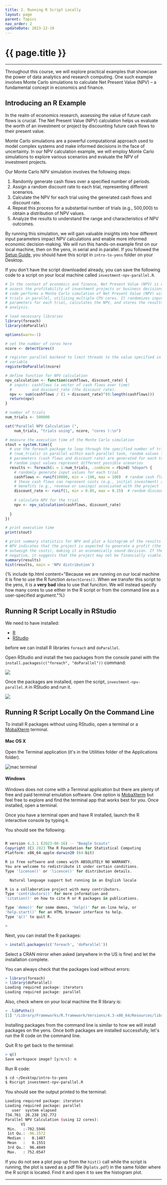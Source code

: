 ```yaml
---
title: 2. Running R Script Locally 
layout: page
parent: Topics 
nav_order: 2
updateDate: 2023-12-19
---
```

# {{ page.title }}
---

Throughout this course, we will explore practical examples that showcase the power of data analytics and research computing.
One such example involves Monte Carlo simulations to calculate Net Present Value (NPV) – a fundamental concept in economics and finance.

## Introducing an R Example
In the realm of economics research, assessing the value of future cash flows is crucial. The Net Present Value (NPV) calculation helps us evaluate the worth of an investment or project by discounting future cash flows to their present value. 

Monte Carlo simulations are a powerful computational approach used to model complex systems and make informed decisions in the face of uncertainty. In our NPV calculation example, we will employ Monte Carlo simulations to explore various scenarios and evaluate the NPV of investment projects.

Our Monte Carlo NPV simulation involves the following steps:

1. Randomly generate cash flows over a specified number of periods.
2. Assign a random discount rate to each trial, representing different scenarios.
3. Calculate the NPV for each trial using the generated cash flows and discount rate.
4. Repeat this process for a substantial number of trials (e.g., 500,000) to obtain a distribution of NPV values.
5. Analyze the results to understand the range and characteristics of NPV outcomes.

By running this simulation, we will gain valuable insights into how different input parameters impact NPV calculations and enable more informed economic decision-making. We will run this hands-on example first on our local machine, then on the yens, in serial and in parallel. 
If you followed the <a href="/intro-to-yens.github.io/Prerequisites/setup" target="_blank">Setup Guide</a>, you should have this
script in `intro-to-yens` folder on your Desktop. 

If you don't have the script downloaded already, you can save the following code to a script on your local machine called `investment-npv-parallel.R`.

```R
# In the context of economics and finance, Net Present Value (NPV) is used to
# assess the profitability of investment projects or business decisions. This
# code performs a Monte Carlo simulation of Net Present Value (NPV) with 500,000
# trials in parallel, utilizing multiple CPU cores. It randomizes input
# parameters for each trial, calculates the NPV, and stores the results for
# analysis.

# load necessary libraries
library(foreach)
library(doParallel)

options(warn=-1)

# set the number of cores here
ncore <- detectCores()

# register parallel backend to limit threads to the value specified in ncore
# variable
registerDoParallel(ncore)

# define function for NPV calculation
npv_calculation <- function(cashflows, discount_rate) {
  # inputs: cashflows (a vector of cash flows over time)
  #         and discount_rate (the discount rate).
  npv <- sum(cashflows / (1 + discount_rate)^(0:length(cashflows)))
  return(npv)
}

# number of trials
num_trials <- 500000

cat("Parallel NPV Calculation (", 
    num_trials, "trials using", ncore, "cores ):\n")

# measure the execution time of the Monte Carlo simulation
stout = system.time({
  # use the foreach package to loop through the specified number of trials
  # (num_trials) in parallel within each parallel task, random values for input
  # parameters (cash flows and discount rate) are generated for each trial these
  # random input values represent different possible scenarios
  results <- foreach(i = 1:num_trials, .combine = rbind) %dopar% {
    # randomly generate input values for each trial
    cashflows <- runif(10000, min = -100, max = 100)  # random cash flow vector
    # these cash flows can represent costs (e.g., initial investment) and
    # benefits (e.g., revenue or savings) associated with the project
    discount_rate <- runif(1, min = 0.05, max = 0.15)  # random discount rate
    
    # calculate NPV for the trial
    npv <- npv_calculation(cashflows, discount_rate)
    
  }
})

# print execution time
print(stout)

# print summary statistics for NPV and plot a histogram of the results positive
# NPV indicates that the project is expected to generate a profit (the benefits
# outweigh the costs), making it an economically sound decision. If the NPV is
# negative, it suggests that the project may not be financially viable.
summary(results)
hist(results, main = 'NPV distribution')
```

{% include tip.html content="Because we are running on our local machine it is fine to use the R function `detectCores()`. When we transfer this script to the yens, it is a **very bad** idea to use that funciton. We will instead specify how many cores to use either in the R script or from the command line as a user-specified argument."%}



## Running R Script Locally in RStudio

We need to have installed:

- <a href="https://www.r-project.org/" target="_blank">R</a>
- <a href="https://www.rstudio.com/products/rstudio/download/" target="_blank">RStudio</a>

before we can install R libraries `foreach` and `doParallel`.

Open RStudio and install the two packages from the console panel with the
`install.packages(c("foreach", "doParallel"))` command:

![](/intro-to-yens.github.io/assets/images/rstudio_package_install.png)

Once the packages are installed, open the script, `investment-npv-parallel.R` in RStudio and run it. 

![](/intro-to-yens.github.io/assets/images/rstudio-run.png)



## Running R Script Locally On the Command Line 

To install R packages without using RStudio, open a terminal or a <a href="https://mobaxterm.mobatek.net/" target="_blank">MobaXterm</a> terminal.


#### Mac OS X

Open the Terminal application (it's in the Utilities folder of the Applications folder). 

![mac terminal](/intro-to-yens.github.io/assets/images/terminal-app.png)

#### Windows

Windows does not come with a Terminal application but there are plenty of free and paid terminal emulation software. 
One option is <a href="https://mobaxterm.mobatek.net/" target="_blank">MobaXterm</a> but feel free to explore and 
find the terminal app that works best for you. Once installed, open a terminal. 

Once you have a terminal open and have R installed, launch the R interactive console by typing `R`. 

You should see the following:

```R

R version 4.3.1 (2023-06-16) -- "Beagle Scouts"
Copyright (C) 2023 The R Foundation for Statistical Computing
Platform: x86_64-apple-darwin20 (64-bit)

R is free software and comes with ABSOLUTELY NO WARRANTY.
You are welcome to redistribute it under certain conditions.
Type 'license()' or 'licence()' for distribution details.

  Natural language support but running in an English locale

R is a collaborative project with many contributors.
Type 'contributors()' for more information and
'citation()' on how to cite R or R packages in publications.

Type 'demo()' for some demos, 'help()' for on-line help, or
'help.start()' for an HTML browser interface to help.
Type 'q()' to quit R.

>
```

Next, you can install the R packages:

```R
> install.packages(c('foreach', 'doParallel'))
```

Select a CRAN mirror when asked (anywhere in the US is fine) and let the installation complete.

You can always check that the packages load without errors:

```R
> library(foreach)
> library(doParallel)
Loading required package: iterators
Loading required package: parallel
```

Also, check where on your local machine the R library is:
```R
> .libPaths()
[1] "/Library/Frameworks/R.framework/Versions/4.3-x86_64/Resources/library" 
```

Installing packages from the command line is similar to how we will install packages on the yens. Once both packages are installed successfully, let's run the R code on the command line.



Quit R to get back to the terminal:

```R
> q()
Save workspace image? [y/n/c]: n
```



Run R code:

```bash
$ cd ~/Desktop/intro-to-yens
$ Rscript investment-npv-parallel.R
```

You should see the output printed to the terminal:

```bash
Loading required package: iterators
Loading required package: parallel
   user  system elapsed
734.761  28.238 192.772
Parallel NPV Calculation (using 12 cores):
       V1
 Min.   :-702.5946
 1st Qu.: -96.1572
 Median :   0.1487
 Mean   :   0.1551
 3rd Qu.:  96.4849
 Max.   : 752.0547
```


If you do not see a plot pop up from the `hist()` call while the script is running, the plot is saved as a pdf file 
(`Rplots.pdf`) in the same folder where the R script is located. Find it and open it to see the histogram plot. 


---

